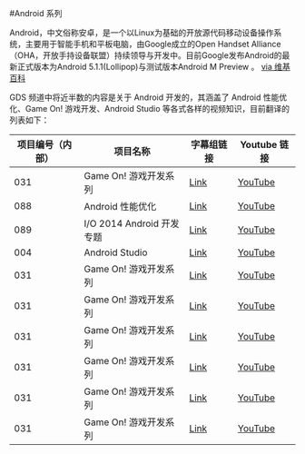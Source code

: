 #Android 系列

Android，中文俗称安卓，是一个以Linux为基础的开放源代码移动设备操作系统，主要用于智能手机和平板电脑，由Google成立的Open Handset Alliance（OHA，开放手持设备联盟）持续领导与开发中。目前Google发布Android的最新正式版本为Android 5.1.1(Lollipop)与测试版本Android M Preview 。 [via 维基百科](http://https://zh.wikipedia.org/wiki/Android)

GDS 频道中将近半数的内容是关于 Android 开发的，其涵盖了 Android 性能优化、Game On! 游戏开发、Android Studio 等各式各样的视频知识，目前翻译的列表如下：

| 项目编号（内部） | 项目名称 | 字幕组链接 | Youtube 链接  |
| ---- | ---- | ---- | ---- |
|  031 | Game On! 游戏开发系列 | [Link](http://pub.gfansub.com/Android/031-Game-On/index.html) | [YouTube](http:/https://www.youtube.com/playlist?list=PLOU2XLYxmsIKxwLEpFSWvCgdfEYlBQijk/) |
|  088 | Android 性能优化 | [Link](http://pub.gfansub.com/Android/031-Game-On/index.html) | [YouTube](http:/https://www.youtube.com/playlist?list=PLOU2XLYxmsIKEOXh5TwZEv89aofHzNCiu/) |
|  089 | I/O 2014 Android 开发专题 | [Link](http://pub.gfansub.com/Android/031-Game-On/index.html) | [YouTube](http://) |
|  004 | Android Studio | [Link](http://pub.gfansub.com/Android/031-Game-On/index.html) | [YouTube](http://) |
|  031 | Game On! 游戏开发系列 | [Link](http://pub.gfansub.com/Android/031-Game-On/index.html) | [YouTube](http://) |
|  031 | Game On! 游戏开发系列 | [Link](http://pub.gfansub.com/Android/031-Game-On/index.html) | [YouTube](http://) |
|  031 | Game On! 游戏开发系列 | [Link](http://pub.gfansub.com/Android/031-Game-On/index.html) | [YouTube](http://) |
|  031 | Game On! 游戏开发系列 | [Link](http://pub.gfansub.com/Android/031-Game-On/index.html) | [YouTube](http://) |
|  031 | Game On! 游戏开发系列 | [Link](http://pub.gfansub.com/Android/031-Game-On/index.html) | [YouTube](http://) |
|  031 | Game On! 游戏开发系列 | [Link](http://pub.gfansub.com/Android/031-Game-On/index.html) | [YouTube](http://) |
